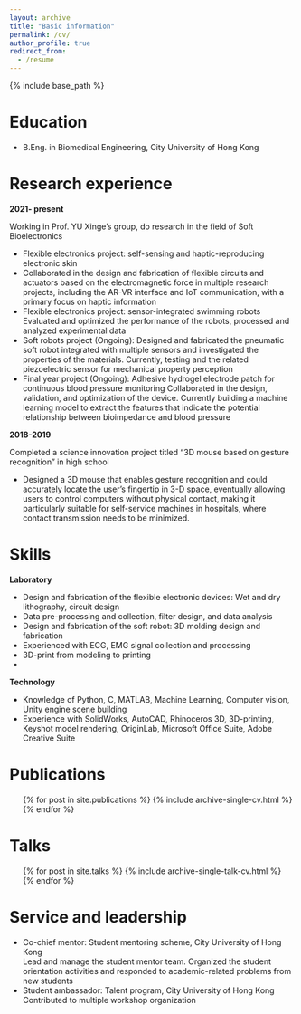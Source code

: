 ```yaml
---
layout: archive
title: "Basic information"
permalink: /cv/
author_profile: true
redirect_from:
  - /resume
---
```


{% include base_path %}

Education
======
* B.Eng. in Biomedical Engineering, City University of Hong Kong

Research experience
======
__2021- present__

Working in Prof. YU Xinge’s group, do research in the field of Soft Bioelectronics
  * Flexible electronics project: self-sensing and haptic-reproducing electronic skin
  * Collaborated in the design and fabrication of flexible circuits and actuators based on the electromagnetic force in multiple research projects, including the AR-VR interface and IoT communication, with a primary focus on haptic information 
  * Flexible electronics project: sensor-integrated swimming robots
Evaluated and optimized the performance of the robots, processed and analyzed experimental data
  *	Soft robots project (Ongoing): Designed and fabricated the pneumatic soft robot integrated with multiple sensors and investigated the properties of the materials. Currently, testing and the related piezoelectric sensor for mechanical property perception
  *	Final year project (Ongoing): Adhesive hydrogel electrode patch for continuous blood pressure monitoring
Collaborated in the design, validation, and optimization of the device. Currently building a machine learning model to extract the features that indicate the potential relationship between bioimpedance and blood pressure

__2018-2019__

Completed a science innovation project titled “3D mouse based on gesture recognition” in high school
* Designed a 3D mouse that enables gesture recognition and could accurately locate the user’s fingertip in 3-D space, eventually allowing users to control computers without physical contact, making it particularly suitable for self-service machines in hospitals, where contact transmission needs to be minimized.
  
Skills
======
__Laboratory__

*	Design and fabrication of the flexible electronic devices: Wet and dry lithography, circuit design
*	Data pre-processing and collection, filter design, and data analysis
*	Design and fabrication of the soft robot: 3D molding design and fabrication
*	Experienced with ECG, EMG signal collection and processing
*	3D-print from modeling to printing
*	
__Technology__
 
*	Knowledge of Python, C, MATLAB, Machine Learning, Computer vision, Unity engine scene building
*	Experience with SolidWorks, AutoCAD, Rhinoceros 3D, 3D-printing, Keyshot model rendering, OriginLab, Microsoft Office Suite, Adobe Creative Suite


Publications
======
  <ul>{% for post in site.publications %}
    {% include archive-single-cv.html %}
  {% endfor %}</ul>
  
Talks
======
  <ul>{% for post in site.talks %}
    {% include archive-single-talk-cv.html %}
  {% endfor %}</ul>
  
  
Service and leadership
======
* Co-chief mentor: Student mentoring scheme, City University of Hong Kong	
  Lead and manage the student mentor team. Organized the student orientation activities and responded to academic-related problems from new students
* Student ambassador:	Talent program, City University of Hong Kong	
  Contributed to multiple workshop organization


